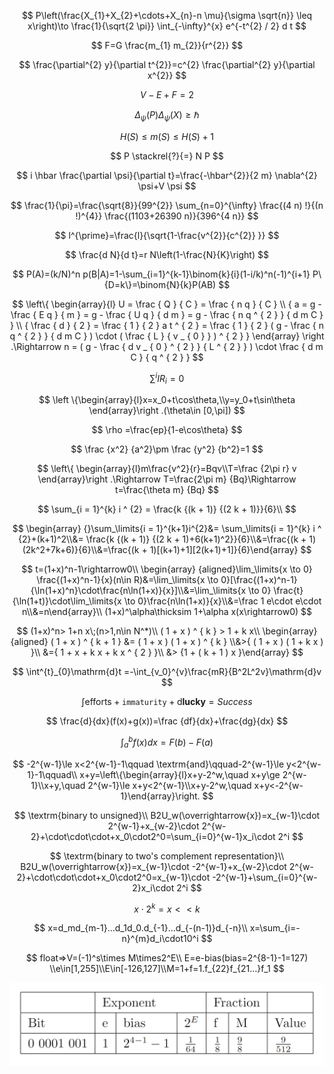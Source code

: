 $$
P\left(\frac{X_{1}+X_{2}+\cdots+X_{n}-n \mu}{\sigma \sqrt{n}} \leq x\right)\to \frac{1}{\sqrt{2 \pi}} \int_{-\infty}^{x} e^{-t^{2} / 2} d t
$$

$$
F=G \frac{m_{1} m_{2}}{r^{2}}
$$

$$
\frac{\partial^{2} y}{\partial t^{2}}=c^{2} \frac{\partial^{2} y}{\partial x^{2}}
$$

$$
V-E+F=2
$$

$$
\Delta_{\psi}(P) \Delta_{\psi}(X) \geq \hbar
$$

$$
H(S) \leq m(S) \leq H(S)+1
$$

$$
P \stackrel{?}{=} N P
$$

$$
i \hbar \frac{\partial \psi}{\partial t}=\frac{-\hbar^{2}}{2 m} \nabla^{2} \psi+V \psi
$$

$$
\frac{1}{\pi}=\frac{\sqrt{8}}{99^{2}} \sum_{n=0}^{\infty} \frac{(4 n) !}{(n !)^{4}} \frac{(1103+26390 n)}{396^{4 n}}
$$

$$
l^{\prime}=\frac{l}{\sqrt{1-\frac{v^{2}}{c^{2}} }}
$$

$$
\frac{d N}{d t}=r N\left(1-\frac{N}{K}\right)
$$

$$
P(A)=(k/N)^n
p(B|A)=1-\sum_{i=1}^{k-1}\binom{k}{i}(1-i/k)^n(-1)^{i+1}
P\{D=k\}=\binom{N}{k}P(AB)
$$


$$
\left\{ \begin{array}{l}  U = \frac { Q } { C } = \frac { n q } { C }  \\ { a = g - \frac { E q } { m } = g - \frac { U q } { d m } = g - \frac { n q ^ { 2 } } { d m C } } \\ { \frac { d } { 2 } = \frac { 1 } { 2 } a t ^ { 2 } = \frac { 1 } { 2 } ( g - \frac { n q ^ { 2 } } { d m C } ) \cdot ( \frac { L } { v _ { 0 } } ) ^ { 2 } } \end{array} \right .\Rightarrow n = ( g - \frac { d v _ { 0 } ^ { 2 } } { L ^ { 2 } } ) \cdot \frac { d m C } { q ^ { 2 } }
$$

$$
\sum^{i} IR_i=0
$$

$$
\left \{\begin{array}{l}x=x_0+t\cos\theta,\\y=y_0+t\sin\theta \end{array}\right .(\theta\in [0,\pi])
$$

$$
\rho =\frac{ep}{1-e\cos\theta}
$$

$$
\frac {x^2} {a^2}\pm \frac {y^2} {b^2}=1
$$

$$
\left\{ \begin{array}{l}m\frac{v^2}{r}=Bqv\\T=\frac {2\pi r} v \end{array}\right .\Rightarrow T=\frac{2\pi m} {Bq}\Rightarrow t=\frac{\theta m} {Bq}
$$

$$
\sum_{i = 1}^{k} i ^ {2} = \frac{k {(k + 1)} {(2 k + 1)}}{6}\\
$$

$$
\begin{array} {}\sum_\limits{i = 1}^{k+1}i^{2}&= \sum_\limits{i = 1}^{k} i ^ {2}+(k+1)^2\\&= \frac{k {(k + 1)} {(2 k + 1)+6(k+1)^2}}{6}\\&=\frac{(k + 1)(2k^2+7k+6)}{6}\\&=\frac{(k + 1)[(k+1)+1][2(k+1)+1]}{6}\end{array}
$$

$$
t=(1+x)^n-1\rightarrow0\\
\begin{array} {aligned}\lim_\limits{x \to 0} \frac{(1+x)^n-1}{x}(n\in R)&=\lim_\limits{x \to 0}[\frac{(1+x)^n-1}{\ln(1+x)^n}\cdot\frac{n\ln(1+x)}{x}]\\&=\lim_\limits{x \to 0} \frac{t}{\ln(1+t)}\cdot\lim_\limits{x \to 0}\frac{n\ln(1+x)}{x}\\&=\frac 1 e\cdot e\cdot n\\&=n\end{array}\\
(1+x)^\alpha\thicksim 1+\alpha x(x\rightarrow0)
$$

$$
(1+x)^n> 1+n x\;(n>1,n\in N^*)\\
( 1 + x ) ^ { k } > 1 + k x\\
 \begin{array} {aligned} ( 1 + x ) ^ { k + 1 } &= ( 1 + x ) ( 1 + x ) ^ { k } \\&>{ ( 1 + x ) ( 1 + k x ) }\\ &={ 1 + x + k x + k x ^ { 2 } }\\ &> {1 + ( k + 1 ) x }\end{array}
$$

$$
\int^{t}_{0}\mathrm{d}t =-\int_{v_0}^{v}\frac{mR}{B^2L^2v}\mathrm{d}v
$$

$$
\int \textrm{efforts}+\texttt{immaturity}+\textrm{d}\textbf{lucky}=Success
$$

$$
\frac{d}{dx}(f(x)+g(x))=\frac {df}{dx}+\frac{dg}{dx}
$$

$$
\int_{a}^{b}f(x)dx=F(b)-F(a)
$$

$$
-2^{w-1}\le x<2^{w-1}-1\qquad \textrm{and}\qquad-2^{w-1}\le y<2^{w-1}-1\qquad\\
x+y=\left\{\begin{array}{l}x+y-2^w,\quad x+y\ge 2^{w-1}\\x+y,\quad 2^{w-1}\le x+y<2^{w-1}\\x+y-2^w,\quad x+y<-2^{w-1}\end{array}\right.
$$

$$
\textrm{binary  to  unsigned}\\
B2U_w(\overrightarrow{x})=x_{w-1}\cdot 2^{w-1}+x_{w-2}\cdot 2^{w-2}+\cdot\cdot\cdot+x_0\cdot2^0=\sum_{i=0}^{w-1}x_i\cdot 2^i
$$

$$
\textrm{binary  to  two's complement representation}\\
B2U_w(\overrightarrow{x})=x_{w-1}\cdot -2^{w-1}+x_{w-2}\cdot 2^{w-2}+\cdot\cdot\cdot+x_0\cdot2^0=x_{w-1}\cdot -2^{w-1}+\sum_{i=0}^{w-2}x_i\cdot 2^i
$$

$$
x\cdot2^k=x<<k
$$

$$
x=d_md_{m-1}…d_1d_0.d_{-1}…d_{-(n-1)}d_{-n}\\
x=\sum_{i=-n}^{m}d_i\cdot10^i
$$

$$
float=>V=(-1)^s\times M\times2^E\\
E=e-bias(bias=2^{8-1}-1=127)
\\e\in[1,255]\\E\in[-126,127]\\M=1+f=1.f_{22}f_{21…}f_1
$$

![image-20210201231635282](笔记/image-20210201231635282.png)